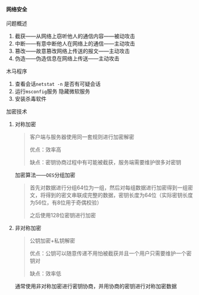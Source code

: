 #### 网络安全

问题概述

1. 截获——从网络上窃听他人的通信内容——被动攻击
2. 中断——有意中断他人在网络上的通信——主动攻击
3. 篡改——故意篡改网络上传送的报文——主动攻击
4. 伪造——伪造信息在网络上传送——主动攻击

木马程序

1. 查看会话`netstat -n` 是否有可疑会话
2. 运行`msconfig`服务 隐藏微软服务
3. 安装杀毒软件

加密技术

1. 对称加密

   > 客户端与服务器使用同一套规则进行加密解密
   >
   > 优点：效率高
   >
   > 缺点：密钥协商过程中有可能被截获，服务端需要维护很多对密钥

   加密算法——`DES`分组加密

   > 首先对数据进行分组64位为一组，然后对每组数据进行加密得到一组密文，将得到的密文串联成完整的数据，密钥长度为64位（实际密钥长度为56位，有8位用于奇偶校验）
   >
   > 之后使用128位密钥进行加密

2. 非对称加密

   > 公钥加密+私钥解密
   >
   > 优点：公钥可以随意传递不用怕被截获并且一个用户只需要维护一个密钥对
   >
   > 缺点：效率低

   通常使用非对称加密进行密钥协商，并用协商的密钥进行对称加密数据